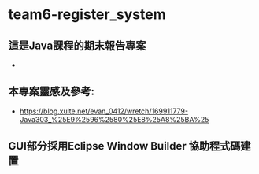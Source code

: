 # team6-register_system
## 這是Java課程的期末報告專案
+ 
## 本專案靈感及參考:
+ https://blog.xuite.net/evan_0412/wretch/169911779-Java303_%25E9%2596%2580%25E8%25A8%25BA%25

## GUI部分採用Eclipse Window Builder 協助程式碼建置
